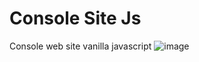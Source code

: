 # Console Site Js
 Console web site vanilla javascript
![image](https://github.com/user-attachments/assets/1afbe04b-eac0-4fec-831b-9dac9c36c3fd)

